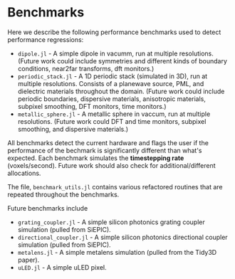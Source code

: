 # Benchmarks

Here we describe the following performance benchmarks used to detect performance regressions:

* `dipole.jl` - A simple dipole in vacumm, run at multiple resolutions. (Future work could include symmetries and different kinds of boundary conditions, near2far transforms, dft monitors.)
* `periodic_stack.jl` - A 1D periodic stack (simulated in 3D), run at multiple resolutions. Consists of a planewave source, PML, and dielectric materials throughout the domain. (Future work could include periodic boundaries, dispersive materials, anisotropic materials, subpixel smoothing, DFT monitors, time monitors.)
* `metallic_sphere.jl` - A metallic sphere in vaccum, run at multiple resolutions. (Future work could DFT and time monitors, subpixel smoothing, and dispersive materials.)

All benchmarks detect the current hardware and flags the user if the performance of the bechmark is significantly different than what's expected. Each benchmark simulates the **timestepping rate** (voxels/second). Future work should also check for additional/different allocations.

The file, `benchmark_utils.jl` contains various refactored routines that are repeated throughout the benchmarks.

Future benchmarks include
* `grating_coupler.jl` - A simple silicon photonics grating coupler simulation (pulled from SiEPIC).
* `directional_coupler.jl` - A simple silicon photonics directional coupler simulation (pulled from SiEPIC).
* `metalens.jl` - A simple metalens simulation (pulled from the Tidy3D paper).
* `uLED.jl` - A simple uLED pixel.